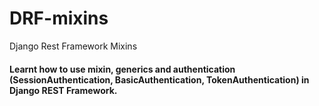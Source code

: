 # DRF-mixins
Django Rest Framework Mixins

#### Learnt how to use mixin, generics and authentication (SessionAuthentication, BasicAuthentication, TokenAuthentication) in Django REST Framework.
